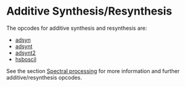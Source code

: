 # **Additive Synthesis/Resynthesis**

The opcodes for additive synthesis and resynthesis are:

* [adsyn](../../opcodes/adsyn)
* [adsynt](../../opcodes/adsynt)
* [adsynt2](../../opcodes/adsynt2)
* [hsboscil](../../opcodes/hsboscil)

See the section [Spectral processing](../../spectral/top) for more information and further additive/resynthesis opcodes.
